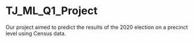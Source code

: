 # TJ_ML_Q1_Project

Our project aimed to predict the results of the 2020 election on a precinct level using Census data.
